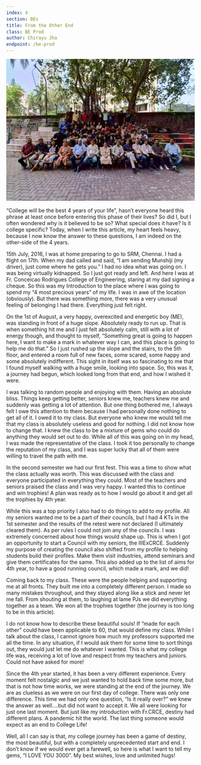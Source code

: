 ```yaml
---
index: 4
section: BEs
title: From the Other End
class: BE Prod
author: Chirayu Jha
endpoint: /be-prod
---
```


![BE Prod](./images/prod.webp)

“College will be the best 4 years of your life”, hasn’t everyone heard this phrase at least once before entering this phase of their lives? So did I, but I often wondered why is it believed to be so? What special does it have? Is it college specific? Today, when I write this article, my heart feels heavy, because I now know the answer to these questions, I am indeed on the other-side of the 4 years.

15th July, 2016, I was at home preparing to go to SRM, Chennai. I had a flight on 17th. When my dad called and said, “I am sending Munshiji (my driver), just come where he gets you.” I had no idea what was going on. I was being virtually kidnapped. So I just got ready and left. And here I was at Fr. Conceicao Rodrigues College of Engineering, staring at my dad signing a cheque. So this was my Introduction to the place where I was going to spend my “4 most precious years” of my life. I was in awe of the location (obviously). But there was something more, there was a very unusual feeling of belonging I had there. Everything just felt right.

On the 1st of August, a very happy, overexcited and energetic boy (ME), was standing in front of a huge slope. Absolutely ready to run up. That is when something hit me and I just felt absolutely calm, still with a lot of energy though, and thought to myself, “Something great is going to happen here, I want to make a mark in whatever way I can, and this place is going to help me do that.” So I just rushed up the slope and the stairs, to the 5th floor, and entered a room full of new faces, some scared, some happy and some absolutely indifferent. This sight in itself was so fascinating to me that I found myself walking with a huge smile, looking into space. So, this was it, a journey had begun, which looked long from that end, and how I wished it were.

I was talking to random people and enjoying with them. Having an absolute bliss. Things keep getting better, seniors knew me, teachers knew me and suddenly was getting a lot of attention. But one thing bothered me, I always felt I owe this attention to them because I had personally done nothing to get all of it. I owed it to my class. But everyone who knew me would tell me that my class is absolutely useless and good for nothing. I did not know how to change that. I knew the class to be a mixture of gems who could do anything they would set out to do. While all of this was going on in my head, I was made the representative of the class. I took it too personally to change the reputation of my class, and I was super lucky that all of them were willing to travel the path with me.

In the second semester we had our first fest. This was a time to show what the class actually was worth. This was discussed with the class and everyone participated in everything they could. Most of the teachers and seniors praised the class and I was very happy. I wanted this to continue and win trophies! A plan was ready as to how I would go about it and get all the trophies by 4th year.

While this was a top priority I also had to do things to add to my profile. All my seniors wanted me to be a part of their councils, but I had 4 KTs in the 1st semester and the results of the retest were not declared (I ultimately cleared them). As per rules I could not join any of the councils. I was extremely concerned about how things would shape up. This is when I got an opportunity to start a Council with my seniors, the IIIExCRCE. Suddenly my purpose of creating the council also shifted from my profile to helping students build their profiles. Make them visit industries, attend seminars and give them certificates for the same. This also added up to the list of aims for 4th year, to have a good running council, which made a mark, and we did!

Coming back to my class. These were the people helping and supporting me at all fronts. They built me into a completely different person. I made so many mistakes throughout, and they stayed along like a stick and never let me fall. From shouting at them, to laughing at lame PJs we did everything together as a team. We won all the trophies together (the journey is too long to be in this article).

I do not know how to describe these beautiful souls! If “made for each other” could have been applicable to 60, that would define my class. While I talk about the class, I cannot ignore how much my professors supported me all the time. In any situation, if I would ask them for some time to sort things out, they would just let me do whatever I wanted. This is what my college life was, receiving a lot of love and respect from my teachers and juniors. Could not have asked for more!

Since the 4th year started, it has been a very different experience. Every moment felt nostalgic and we just wanted to hold back time some more, but that is not how time works, we were standing at the end of the journey. We are as clueless as we were on our first day of college. There was only one difference. This time we had only one question, “Is it really over?” we knew the answer as well….but did not want to accept it. We all were looking for just one last moment. But just like my introduction with Fr.CRCE, destiny had different plans. A pandemic hit the world. The last thing someone would expect as an end to College Life!

Well, all I can say is that, my college journey has been a game of destiny, the most beautiful, but with a completely unprecedented start and end. I don’t know if we would ever get a farewell, so here is what I want to tell my gems, “I LOVE YOU 3000”. My best wishes, love and unlimited hugs!
